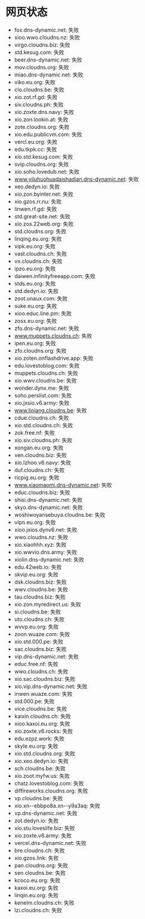 # 网页状态
- fox.dns-dynamic.net: 失败
- xioo.wwo.cloudns.nz: 失败
- virgo.cloudns.biz: 失败
- std.kesug.com: 失败
- beer.dns-dynamic.net: 失败
- mov.cloudns.org: 失败
- miao.dns-dynamic.net: 失败
- viko.eu.org: 失败
- clo.cloudns.be: 失败
- xio.zot.rf.gd: 失败
- siv.cloudns.ph: 失败
- xio.zoxte.dns.navy: 失败
- xio.zon.lookin.at: 失败
- zote.cloudns.org: 失败
- xio.edu.publicvm.com: 失败
- vercl.eu.org: 失败
- edu.tkpk.cc: 失败
- xio.std.kesug.com: 失败
- svip.cloudns.org: 失败
- xio.soho.lovedub.net: 失败
- www.yiluhuohuadaishadian.dns-dynamic.net: 失败
- xeo.dedyn.io: 失败
- xio.zon.byinter.net: 失败
- xio.gzos.rr.nu: 失败
- linwen.rf.gd: 失败
- std.great-site.net: 失败
- xio.zos.22web.org: 失败
- std.cloudns.org: 失败
- linqing.eu.org: 失败
- vipk.eu.org: 失败
- vast.cloudns.ch: 失败
- vx.cloudns.ch: 失败
- ipzo.eu.org: 失败
- daiwen.infinityfreeapp.com: 失败
- stds.eu.org: 失败
- std.dedyn.io: 失败
- zoot.unaux.com: 失败
- suke.eu.org: 失败
- xioo.educ.line.pm: 失败
- zosx.eu.org: 失败
- zfo.dns-dynamic.net: 失败
- www.muppets.cloudns.ch: 失败
- ipen.eu.org: 失败
- zfo.cloudns.org: 失败
- xio.zoten.onflashdrive.app: 失败
- edu.lovestoblog.com: 失败
- muppets.cloudns.ch: 失败
- xio.wwv.cloudns.be: 失败
- wonder.dynx.me: 失败
- soho.perslist.com: 失败
- xio.jxsio.v6.army: 失败
- www.liniang.cloudns.be: 失败
- cdue.cloudns.ch: 失败
- xio.std.cloudns.ch: 失败
- zok.free.nf: 失败
- xio.siv.cloudns.ph: 失败
- xongan.eu.org: 失败
- ven.cloudns.biz: 失败
- xio.lzhoo.v6.navy: 失败
- duf.cloudns.ch: 失败
- ricpig.eu.org: 失败
- www.xiaomaomi.dns-dynamic.net: 失败
- educ.cloudns.biz: 失败
- shisi.dns-dynamic.net: 失败
- skyo.dns-dynamic.net: 失败
- woshiwoyansebuya.cloudns.be: 失败
- vipn.eu.org: 失败
- xioo.jxios.dynv6.net: 失败
- wwo.cloudns.nz: 失败
- xio.xiaohhh.xyz: 失败
- xio.wwvio.dns.army: 失败
- xiolin.dns-dynamic.net: 失败
- edu.42web.io: 失败
- skvip.eu.org: 失败
- dsk.cloudns.biz: 失败
- wwv.cloudns.be: 失败
- tau.cloudns.biz: 失败
- xio.zon.myredirect.us: 失败
- si.cloudns.be: 失败
- uto.cloudns.ch: 失败
- wvvp.eu.org: 失败
- zoon.wuaze.com: 失败
- xio.std.000.pe: 失败
- sac.cloudns.biz: 失败
- vip.dns-dynamic.net: 失败
- educ.free.nf: 失败
- wwo.cloudns.ch: 失败
- xio.sac.cloudns.biz: 失败
- xio.vip.dns-dynamic.net: 失败
- inwen.wuaze.com: 失败
- std.000.pe: 失败
- vice.cloudns.be: 失败
- kaixin.cloudns.ch: 失败
- xioo.kaxoi.eu.org: 失败
- xio.zoxte.v6.rocks: 失败
- edu.ezpz.work: 失败
- skyle.eu.org: 失败
- xio.std.cloudns.org: 失败
- xio.xeo.dedyn.io: 失败
- sch.cloudns.be: 失败
- xio.zoot.myfw.us: 失败
- chatz.lovestoblog.com: 失败
- diffireworks.cloudns.org: 失败
- vp.cloudns.be: 失败
- xio.xn--ebbpo8a.xn--y9a3aq: 失败
- vp.dns-dynamic.net: 失败
- zot.dedyn.io: 失败
- xio.stu.loveslife.biz: 失败
- xio.zoxte.v6.army: 失败
- vercel.dns-dynamic.net: 失败
- bre.cloudns.ch: 失败
- xio.gzos.link: 失败
- pan.cloudns.org: 失败
- sen.cloudns.be: 失败
- kcoco.eu.org: 失败
- kaxoi.eu.org: 失败
- linqin.eu.org: 失败
- kenelm.cloudns.ch: 失败
- lzi.cloudns.ch: 失败

